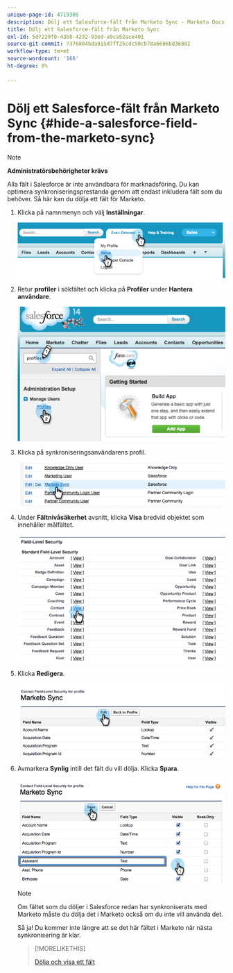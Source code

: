 ```yaml
---
unique-page-id: 4719306
description: Dölj ett Salesforce-fält från Marketo Sync - Marketo Docs - produktdokumentation
title: Dölj ett Salesforce-fält från Marketo Sync
exl-id: 5d7229f0-43b0-4232-93ed-a9ca52ace401
source-git-commit: 7376804bda915d7ff25cdc50cb78a6686bd36882
workflow-type: tm+mt
source-wordcount: '166'
ht-degree: 0%

---
```


# Dölj ett Salesforce-fält från Marketo Sync {#hide-a-salesforce-field-from-the-marketo-sync}

>[!NOTE]
>
>**Administratörsbehörigheter krävs**

Alla fält i Salesforce är inte användbara för marknadsföring. Du kan optimera synkroniseringsprestanda genom att endast inkludera fält som du behöver. Så här kan du dölja ett fält för Marketo.

1. Klicka på namnmenyn och välj **Inställningar**.

   ![](assets/image2015-6-30-15-3a11-3a23.png)

1. Retur **profiler** i sökfältet och klicka på **Profiler** under **Hantera användare**.

   ![](assets/image2015-6-30-15-3a12-3a46.png)

1. Klicka på synkroniseringsanvändarens profil.

   ![](assets/image2015-6-30-15-3a17-3a38.png)

1. Under **Fältnivåsäkerhet** avsnitt, klicka **Visa** bredvid objektet som innehåller målfältet.

   ![](assets/image2015-6-30-15-3a24-3a32.png)

1. Klicka **Redigera**.

   ![](assets/image2015-6-30-15-3a25-3a42.png)

1. Avmarkera **Synlig** intill det fält du vill dölja. Klicka **Spara**.

   ![](assets/image2015-6-30-15-3a27-3a16.png)

   >[!NOTE]
   >
   >Om fältet som du döljer i Salesforce redan har synkroniserats med Marketo måste du dölja det i Marketo också om du inte vill använda det.

   Så ja! Du kommer inte längre att se det här fältet i Marketo när nästa synkronisering är klar.

   >[!MORELIKETHIS]
   >
   >[Dölja och visa ett fält](/help/marketo/product-docs/administration/field-management/hide-and-unhide-a-field.md)
